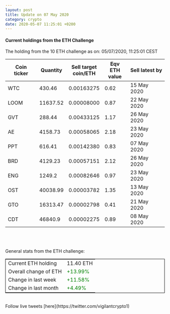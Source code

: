 ```yaml
---
layout: post
title: Update on 07 May 2020
category: crypto
date: 2020-05-07 11:25:01 +0200
---
```




#### Current holdings from the ETH Challenge

The holding from the 10 ETH challenge as on: 05/07/2020, 11:25:01 CEST

|Coin ticker|Quantity|Sell target<br>coin/ETH|Eqv ETH<br>value|Sell latest by|
|-----------|--------|-----------|-----------|--------------|
WTC|430.46|  0.00163275|0.62|15 May 2020|
LOOM|11637.52|  0.00008000|0.87|22 May 2020|
GVT|288.44|  0.00433125|1.17|26 May 2020|
AE|4158.73|  0.00058065|2.18|23 May 2020|
PPT|616.41|  0.00142380|0.83|07 May 2020|
BRD|4129.23|  0.00057151|2.12|26 May 2020|
ENG|1249.2|  0.00082646|0.97|23 May 2020|
OST|40038.99|  0.00003782|1.35|13 May 2020|
GTO|16313.47|  0.00002798|0.41|21 May 2020|
CDT|46840.9|  0.00002275|0.89|08 May 2020|

<br>
<br>
<br>
General stats from the ETH challenge:

<table style="border:1px solid black;margin-left:auto;margin-right:auto;">
	<tbody>
	<tr>
		<td>Current ETH holding</td>
		<td>     11.40 ETH</td>
	</tr>
	<tr>
		<td>Overall change of ETH</td>
		<td><font color="green">+13.99%</font></td>
	</tr>
	<tr>
		<td>Change in last week</td>
		<td><font color="green">+11.58%</font></td>
	</tr>
	<tr>
		<td>Change in last month</td>
		<td><font color="green">+4.49%</font></td>
	</tr>
	</tbody>
</table>

<br>
Follow live tweets [here](https://twitter.com/vigilantcrypto1)
<br>
<br>